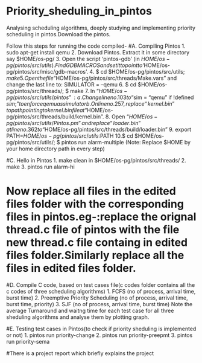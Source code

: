 # Priority_sheduling_in_pintos

Analysing scheduling algorithms, deeply studying and implementing  priority scheduling in pintos.Download the pintos.

Follow this steps for running the code compiled-
#A. Compiling Pintos
	1. sudo apt-get install qemu
	2. Download Pintos. Extract it in some directory say $HOME/os-pg/
	3. Open the script ‘pintos-gdb’ (in $HOME/os-pg/pintos/src/utils). Find GDBMACROS and set it to point to ‘$HOME/os-pg/pintos/src/misc/gdb-macros’.
	4. $ cd $HOME/os-pg/pintos/src/utils; $make
	5. Open the file “$HOME/os-pg/pintos/src/threads/Make.vars” and change the last line to: SIMULATOR = –qemu
	6. $ cd $HOME/os-pg/pintos/src/threads/; $ make
	7. In “$HOME/os-pg/pintos/src/utils/pintos” :
		a. Change line no. 103 to “$sim = “qemu” if !defined $sim;” to enforce qemu as simulator
		b. On line no. 257, replace “kernel.bin” to path pointing to kernel.bin file at “$HOME/os-pg/pintos/src/threads/build/kernel.bin”.
	8. Open “$HOME/os-pg/pintos/src/utils/Pintos.pm” and replace “loader.bin” at line no. 362 to “$HOME/os-pg/pintos/src/threads/build/loader.bin”
	9. export PATH=$HOME/os-pg/pintos/src/utils:$PATH
	10.$ cd $HOME/os-pg/pintos/src/utils/; $ pintos run alarm-multiple
	(Note: Replace $HOME by your home directory path in every step)

#C. Hello in Pintos
	1. make clean in $HOME/os-pg/pintos/src/threads/
	2. make
	3. pintos run alarm-hi

# Now replace all files in the edited files folder with the corresponding files in pintos.eg-:replace the orignal thread.c file of pintos with the file new thread.c file containg in edited files folder.Similarly replace all the files in edited files folder. 

#D. Compile C code, based on test cases file(c codes folder contains all the c codes of three scheduling algorithms)
	1. FCFS (no of process, arrival time, burst time)
	2. Preemptive Priority Scheduling (no of process, arrival time, burst time, priority)
	3. SJF (no of process, arrival time, burst time)
		Note the average Turnaround and waitng time for each test case for all three sheduling algorithms and analyse them by plotting graph.

#E. Testing test cases in Pintos(to check if priority sheduling is implemented or not)
	1. pintos run priority-change
	2. pintos run priority-preepmt
	3. pintos run priority-sema 

#There is a project report which briefly explains the project 

